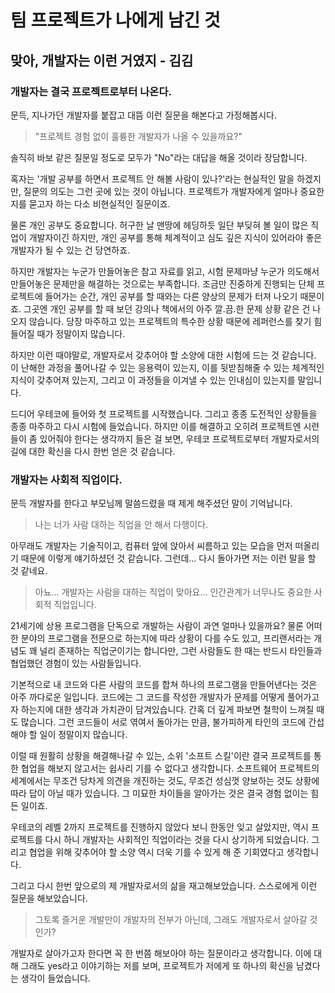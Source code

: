 # 팀 프로젝트가 나에게 남긴 것

## 맞아, 개발자는 이런 거였지 - 김김

### 개발자는 결국 프로젝트로부터 나온다.

문득, 지나가던 개발자를 붙잡고 대뜸 이런 질문을 해본다고 가정해봅시다. 

> "프로젝트 경험 없이 훌륭한 개발자가 나올 수 있을까요?"

 솔직히 바보 같은 질문일 정도로 모두가 "No"라는 대답을 해올 것이라 장담합니다.

혹자는 '개발 공부를 하면서 프로젝트 안 해볼 사람이 있나?'라는 현실적인 말을 하겠지만, 질문의 의도는 그런 곳에 있는 것이 아닙니다. 프로젝트가 개발자에게 얼마나 중요한지를 묻고자 하는 다소 비현실적인 질문이죠.

물론 개인 공부도 중요합니다. 허구한 날 맨땅에 헤딩하듯 일단 부딪혀 볼 일이 많은 직업이 개발자이긴 하지만, 개인 공부를 통해 체계적이고 심도 깊은 지식이 있어라야 좋은 개발자가 될 수 있는 건 당연하죠.

하지만 개발자는 누군가 만들어놓은 참고 자료를 읽고, 시험 문제마냥 누군가 의도해서 만들어놓은 문제만을 해결하는 것으로는 부족합니다. 조금만 진중하게 진행되는 단체 프로젝트에 들어가는 순간, 개인 공부를 할 때와는 다른 양상의 문제가 터져 나오기 때문이죠. 그곳엔 개인 공부를 할 때 보던 강의나 책에서의 아주 깔.끔.한 문제 상황 같은 건 나오지 않습니다. 당장 마주하고 있는 프로젝트의 특수한 상황 때문에 레퍼런스를 찾기 힘들어질 때가 정말이지 많습니다.

하지만 이런 때야말로, 개발자로서 갖추어야 할 소양에 대한 시험에 드는 것 같습니다. 이 난해한 과정을 풀어나갈 수 있는 응용력이 있는지, 이를 뒷받침해줄 수 있는 체계적인 지식이 갖추어져 있는지, 그리고 이 과정들을 이겨낼 수 있는 인내심이 있는지를 말입니다.

드디어 우테코에 들어와 첫 프로젝트를 시작했습니다. 그리고 종종 도전적인 상황들을 종종 마주하고 다시 시험에 들었습니다. 하지만 이를 해결하고 오히려 프로젝트엔 시련들이 좀 있어줘야 한다는 생각까지 들은 걸 보면, 우테코 프로젝트로부터 개발자로서의 길에 대한 확신을 다시 한번 얻은 것 같습니다.

### 개발자는 사회적 직업이다.

문득 개발자를 한다고 부모님께 말씀드렸을 때 제게 해주셨던 말이 기억납니다.
> 나는 너가 사람 대하는 직업을 안 해서 다행이다.

아무래도 개발자는 기술직이고, 컴퓨터 앞에 앉아서 씨름하고 있는 모습을 먼저 떠올리기 때문에 이렇게 얘기하셨던 것 같습니다. 그런데... 다시 돌아가면 저는 이런 말을 할 것 같네요.
> 아뇨... 개발자는 사람을 대하는 직업이 맞아요... 인간관계가 너무나도 중요한 사회적 직업입니다.

21세기에 상용 프로그램을 단독으로 개발하는 사람이 과연 얼마나 있을까요? 물론 어떠한 분야의 프로그램을 전문으로 하는지에 따라 상황이 다를 수도 있고, 프리랜서라는 개념도 꽤 널리 존재하는 직업군이기는 합니다만, 그런 사람들도 한 때는 반드시 타인들과 협업했던 경험이 있는 사람들입니다.

기본적으로 내 코드와 다른 사람의 코드를 합쳐 하나의 프로그램을 만들어낸다는 것은 아주 까다로운 일입니다. 코드에는 그 코드를 작성한 개발자가 문제를 어떻게 풀어가고자 하는지에 대한 생각과 가치관이 담겨있습니다. 간혹 더 깊게 파보면 철학이 느껴질 때도 많습니다. 그런 코드들이 서로 엮여서 돌아가는 만큼, 불가피하게 타인의 코드에 간섭해야 할 일이 정말이지 많습니다.

이럴 때 원활히 상황을 해결해나갈 수 있는, 소위 '소프트 스킬'이란 결국 프로젝트를 통한 협업을 해보지 않고서는 쉽사리 기를 수 없다고 생각합니다. 소프트웨어 프로젝트의 세계에서는 무조건 당차게 의견을 개진하는 것도, 무조건 성심껏 양보하는 것도 상황에 따라 답이 아닐 때가 있습니다. 그 미묘한 차이들을 알아가는 것은 결국 경험 없이는 힘든 일이죠.

우테코의 레벨 2까지 프로젝트를 진행하지 않았다 보니 한동안 잊고 살았지만, 역시 프로젝트를 다시 하니 개발자는 사회적인 직업이라는 것을 다시 상기하게 되었습니다. 그리고 협업을 위해 갖추어야 할 소양 역시 더욱 기를 수 있게 해 준 기회였다고 생각합니다.

그리고 다시 한번 앞으로의 제 개발자로서의 삶을 재고해보았습니다. 스스로에게 이런 질문을 해보았습니다.
> 그토록 즐거운 개발만이 개발자의 전부가 아닌데, 그래도 개발자로서 살아갈 것인가?

개발자로 살아가고자 한다면 꼭 한 번쯤 해보아야 하는 질문이라고 생각합니다. 이에 대해 그래도 yes라고 이야기하는 저를 보며, 프로젝트가 저에게 또 하나의 확신을 남겼다는 생각이 들었습니다.
